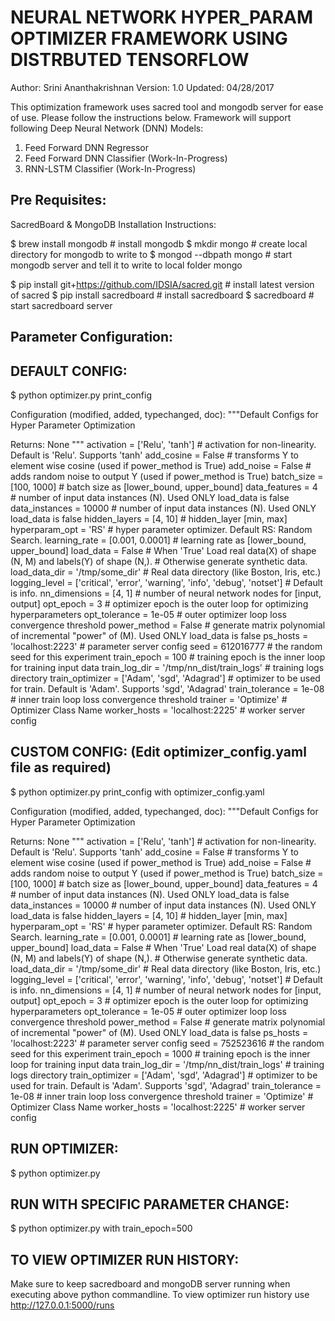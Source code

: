 NEURAL NETWORK HYPER_PARAM OPTIMIZER FRAMEWORK USING DISTRBUTED TENSORFLOW
==========================================================================
Author: Srini Ananthakrishnan
Version: 1.0
Updated: 04/28/2017

This optimization framework uses sacred tool and mongodb server for ease of use. Please follow the instructions below.
Framework will support following Deep Neural Network (DNN) Models:
1) Feed Forward DNN Regressor
2) Feed Forward DNN Classifier (Work-In-Progress)
3) RNN-LSTM Classifier (Work-In-Progress)

Pre Requisites:
--------------
SacredBoard & MongoDB Installation Instructions:

$ brew install mongodb # install mongodb
$ mkdir mongo # create local directory for mongodb to write to
$ mongod --dbpath mongo # start mongodb server and tell it to write to local folder mongo

$ pip install git+https://github.com/IDSIA/sacred.git # install latest version of sacred
$ pip install sacredboard # install sacredboard
$ sacredboard # start sacredboard server

Parameter Configuration:
------------------------

DEFAULT CONFIG:
--------------

$ python optimizer.py print_config

Configuration (modified, added, typechanged, doc):
  """Default Configs for Hyper Parameter Optimization

  Returns:
       None
  """
  activation = ['Relu', 'tanh']      # activation for non-linearity. Default is 'Relu'. Supports 'tanh'
  add_cosine = False                 # transforms Y to element wise cosine (used if power_method is True)
  add_noise = False                  # adds random noise to output Y (used if power_method is True)
  batch_size = [100, 1000]           # batch size as [lower_bound, upper_bound]
  data_features = 4                  # number of input data instances (N). Used ONLY load_data is false
  data_instances = 10000             # number of input data instances (N). Used ONLY load_data is false
  hidden_layers = [4, 10]            # hidden_layer [min, max]
  hyperparam_opt = 'RS'              # hyper parameter optimizer. Default RS: Random Search.
  learning_rate = [0.001, 0.0001]    # learning rate as [lower_bound, upper_bound]
  load_data = False                  # When 'True' Load real data(X) of shape (N, M) and labels(Y) of shape (N,).
                                     # Otherwise generate synthetic data.
  load_data_dir = '/tmp/some_dir'    # Real data directory (like Boston, Iris, etc.)
  logging_level = ['critical', 'error', 'warning', 'info', 'debug', 'notset']    # Default is info.
  nn_dimensions = [4, 1]             # number of neural network nodes for [input, output]
  opt_epoch = 3                      # optimizer epoch is the outer loop for optimizing hyperparameters
  opt_tolerance = 1e-05              # outer optimizer loop loss convergence threshold
  power_method = False               # generate matrix polynomial of incremental "power" of (M). Used ONLY load_data is false
  ps_hosts = 'localhost:2223'        # parameter server config
  seed = 612016777                   # the random seed for this experiment
  train_epoch = 100                  # training epoch is the inner loop for training input data
  train_log_dir = '/tmp/nn_dist/train_logs'    # training logs directory
  train_optimizer = ['Adam', 'sgd', 'Adagrad'] # optimizer to be used for train. Default is 'Adam'. Supports 'sgd', 'Adagrad'
  train_tolerance = 1e-08            # inner train loop loss convergence threshold
  trainer = 'Optimize'               # Optimizer Class Name
  worker_hosts = 'localhost:2225'    # worker server config
  
  CUSTOM CONFIG: (Edit optimizer_config.yaml file as required)
  -------------
  $ python optimizer.py print_config with optimizer_config.yaml
  
Configuration (modified, added, typechanged, doc):
  """Default Configs for Hyper Parameter Optimization

  Returns:
       None
  """
  activation = ['Relu', 'tanh']      # activation for non-linearity. Default is 'Relu'. Supports 'tanh'
  add_cosine = False                 # transforms Y to element wise cosine (used if power_method is True)
  add_noise = False                  # adds random noise to output Y (used if power_method is True)
  batch_size = [100, 1000]           # batch size as [lower_bound, upper_bound]
  data_features = 4                  # number of input data instances (N). Used ONLY load_data is false
  data_instances = 10000             # number of input data instances (N). Used ONLY load_data is false
  hidden_layers = [4, 10]            # hidden_layer [min, max]
  hyperparam_opt = 'RS'              # hyper parameter optimizer. Default RS: Random Search.
  learning_rate = [0.001, 0.0001]    # learning rate as [lower_bound, upper_bound]
  load_data = False                  # When 'True' Load real data(X) of shape (N, M) and labels(Y) of shape (N,). 
                                     # Otherwise generate synthetic data.
  load_data_dir = '/tmp/some_dir'    # Real data directory (like Boston, Iris, etc.)
  logging_level = ['critical', 'error', 'warning', 'info', 'debug', 'notset']    # Default is info.
  nn_dimensions = [4, 1]             # number of neural network nodes for [input, output]
  opt_epoch = 3                      # optimizer epoch is the outer loop for optimizing hyperparameters
  opt_tolerance = 1e-05              # outer optimizer loop loss convergence threshold
  power_method = False               # generate matrix polynomial of incremental "power" of (M). Used ONLY load_data is false
  ps_hosts = 'localhost:2223'        # parameter server config
  seed = 752523616                   # the random seed for this experiment
  train_epoch = 1000                 # training epoch is the inner loop for training input data
  train_log_dir = '/tmp/nn_dist/train_logs'    # training logs directory
  train_optimizer = ['Adam', 'sgd', 'Adagrad'] # optimizer to be used for train. Default is 'Adam'. Supports 'sgd', 'Adagrad'
  train_tolerance = 1e-08            # inner train loop loss convergence threshold
  trainer = 'Optimize'               # Optimizer Class Name
  worker_hosts = 'localhost:2225'    # worker server config
  
  RUN OPTIMIZER:
  --------------
  $ python optimizer.py
  
  RUN WITH SPECIFIC PARAMETER CHANGE:
  ----------------------------------
  $ python optimizer.py with train_epoch=500
  
  TO VIEW OPTIMIZER RUN HISTORY:
  -----------------------------
  Make sure to keep sacredboard and mongoDB server running when executing above python commandline.
  To view optimizer run history use http://127.0.0.1:5000/runs


  
